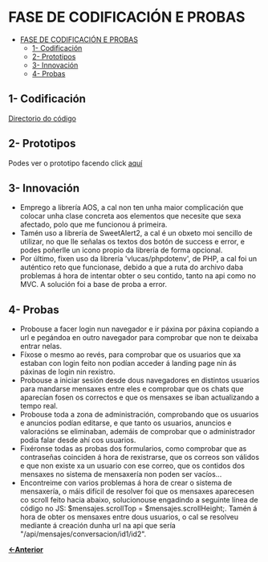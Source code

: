 # FASE DE CODIFICACIÓN E PROBAS

- [FASE DE CODIFICACIÓN E PROBAS](#fase-de-codificación-e-probas)
  - [1- Codificación](#1--codificación)
  - [2- Prototipos](#2--prototipos)
  - [3- Innovación](#3--innovación)
  - [4- Probas](#4--probas)

## 1- Codificación

[Directorio do código](../../codigo)

## 2- Prototipos

Podes ver o prototipo facendo click [aquí](https://www.figma.com/design/YkZ0R1c2W19m5aeZLIEK6e/ProHive?node-id=75-685)

## 3- Innovación

- Emprego a librería AOS, a cal non ten unha maior complicación que colocar unha clase concreta aos elementos que necesite que sexa afectado, polo que me funcionou á primeira.
- Tamén uso a librería de SweetAlert2, a cal é un obxeto moi sencillo de utilizar, no que lle señalas os textos dos botón de success e error, e podes poñerlle un icono propio da librería de forma opcional.
- Por último, fixen uso da librería 'vlucas/phpdotenv', de PHP, a cal foi un auténtico reto que funcionase, debido a que a ruta do archivo daba problemas á hora de intentar obter o seu contido, tanto na api como no MVC. A solución foi a base de proba a error.

## 4- Probas

- Probouse a facer login nun navegador e ir páxina por páxina copiando a url e pegándoa en outro navegador para comprobar que non te deixaba entrar nelas.
- Fíxose o mesmo ao revés, para comprobar que os usuarios que xa estaban con login feito non podían acceder á landing page nin ás páxinas de login nin rexistro.
- Probouse a iniciar sesión desde dous navegadores en distintos usuarios para mandarse mensaxes entre eles e comprobar que os chats que aparecían fosen os correctos e que os mensaxes se iban actualizando a tempo real.
- Probouse toda a zona de administración, comprobando que os usuarios e anuncios podían editarse, e que tanto os usuarios, anuncios e valoracións se eliminaban, ademáis de comprobar que o administrador podía falar desde ahí cos usuarios.
- Fixéronse todas as probas dos formularios, como comprobar que as contraseñas coinciden á hora de rexistrarse, que os correos son válidos e que non existe xa un usuario con ese correo, que os contidos dos mensaxes no sistema de mensaxería non poden ser vacíos...
- Encontreime con varios problemas á hora de crear o sistema de mensaxería, o máis difícil de resolver foi que os mensaxes aparecesen co scroll feito hacia abaixo, solucionouse engadindo a seguinte línea de código no JS: $mensajes.scrollTop = $mensajes.scrollHeight;. Tamén á hora de obter os mensaxes entre dous usuarios, o cal se resolveu mediante á creación dunha url na api que sería "/api/mensajes/conversacion/id1/id2".

[**<-Anterior**](../../README.md)
